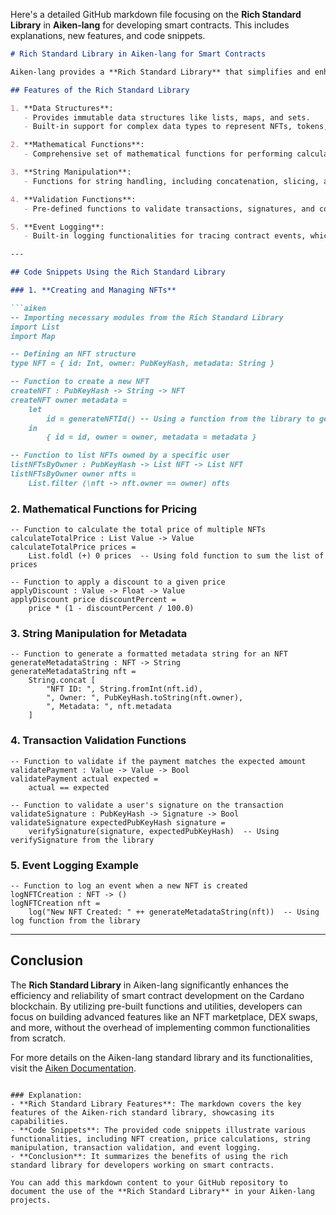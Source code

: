 Here's a detailed GitHub markdown file focusing on the **Rich Standard Library** in **Aiken-lang** for developing smart contracts. This includes explanations, new features, and code snippets.

```markdown
# Rich Standard Library in Aiken-lang for Smart Contracts

Aiken-lang provides a **Rich Standard Library** that simplifies and enhances the development of smart contracts on the Cardano blockchain. This library includes a wide range of pre-built functions and utilities, allowing developers to focus on building robust applications without reinventing the wheel.

## Features of the Rich Standard Library

1. **Data Structures**: 
   - Provides immutable data structures like lists, maps, and sets.
   - Built-in support for complex data types to represent NFTs, tokens, and user transactions.

2. **Mathematical Functions**:
   - Comprehensive set of mathematical functions for performing calculations, useful for pricing and rewards systems.

3. **String Manipulation**:
   - Functions for string handling, including concatenation, slicing, and formatting, essential for managing metadata.

4. **Validation Functions**:
   - Pre-defined functions to validate transactions, signatures, and contract states, ensuring compliance and security.

5. **Event Logging**:
   - Built-in logging functionalities for tracing contract events, which help in debugging and monitoring contract behavior.

---

## Code Snippets Using the Rich Standard Library

### 1. **Creating and Managing NFTs**

```aiken
-- Importing necessary modules from the Rich Standard Library
import List
import Map

-- Defining an NFT structure
type NFT = { id: Int, owner: PubKeyHash, metadata: String }

-- Function to create a new NFT
createNFT : PubKeyHash -> String -> NFT
createNFT owner metadata =
    let
        id = generateNFTId() -- Using a function from the library to generate a unique ID
    in
        { id = id, owner = owner, metadata = metadata }

-- Function to list NFTs owned by a specific user
listNFTsByOwner : PubKeyHash -> List NFT -> List NFT
listNFTsByOwner owner nfts =
    List.filter (\nft -> nft.owner == owner) nfts
```

### 2. **Mathematical Functions for Pricing**

```aiken
-- Function to calculate the total price of multiple NFTs
calculateTotalPrice : List Value -> Value
calculateTotalPrice prices =
    List.foldl (+) 0 prices  -- Using fold function to sum the list of prices

-- Function to apply a discount to a given price
applyDiscount : Value -> Float -> Value
applyDiscount price discountPercent =
    price * (1 - discountPercent / 100.0)
```

### 3. **String Manipulation for Metadata**

```aiken
-- Function to generate a formatted metadata string for an NFT
generateMetadataString : NFT -> String
generateMetadataString nft =
    String.concat [
        "NFT ID: ", String.fromInt(nft.id),
        ", Owner: ", PubKeyHash.toString(nft.owner),
        ", Metadata: ", nft.metadata
    ]
```

### 4. **Transaction Validation Functions**

```aiken
-- Function to validate if the payment matches the expected amount
validatePayment : Value -> Value -> Bool
validatePayment actual expected =
    actual == expected

-- Function to validate a user's signature on the transaction
validateSignature : PubKeyHash -> Signature -> Bool
validateSignature expectedPubKeyHash signature =
    verifySignature(signature, expectedPubKeyHash)  -- Using verifySignature from the library
```

### 5. **Event Logging Example**

```aiken
-- Function to log an event when a new NFT is created
logNFTCreation : NFT -> ()
logNFTCreation nft =
    log("New NFT Created: " ++ generateMetadataString(nft))  -- Using log function from the library
```

---

## Conclusion

The **Rich Standard Library** in Aiken-lang significantly enhances the efficiency and reliability of smart contract development on the Cardano blockchain. By utilizing pre-built functions and utilities, developers can focus on building advanced features like an NFT marketplace, DEX swaps, and more, without the overhead of implementing common functionalities from scratch.

For more details on the Aiken-lang standard library and its functionalities, visit the [Aiken Documentation](https://aiken-lang.org/docs).
```

### Explanation:
- **Rich Standard Library Features**: The markdown covers the key features of the Aiken-rich standard library, showcasing its capabilities.
- **Code Snippets**: The provided code snippets illustrate various functionalities, including NFT creation, price calculations, string manipulation, transaction validation, and event logging.
- **Conclusion**: It summarizes the benefits of using the rich standard library for developers working on smart contracts.

You can add this markdown content to your GitHub repository to document the use of the **Rich Standard Library** in your Aiken-lang projects.

